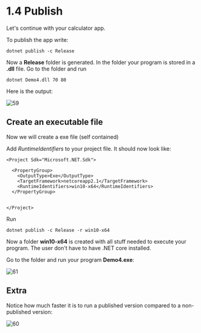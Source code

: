 # 1.4 Publish

Let's continue with your calculator app. 

To publish the app write:

    dotnet publish -c Release

Now a **Release** folder is generated. In the folder your program is stored in a **.dll** file. Go to the folder and run 

    dotnet Demo4.dll 70 80

Here is the output:

![59](Images/59.png)

## Create an executable file 

Now we will create a exe file (self contained)

Add *RuntimeIdentifiers* to your project file. It should now look like:

    <Project Sdk="Microsoft.NET.Sdk">

      <PropertyGroup>
        <OutputType>Exe</OutputType>
        <TargetFramework>netcoreapp2.1</TargetFramework>
        <RuntimeIdentifiers>win10-x64</RuntimeIdentifiers>
      </PropertyGroup>


    </Project>

Run

    dotnet publish -c Release -r win10-x64


Now a folder **win10-x64** is created with all stuff needed to execute your program. The user don't have to have .NET core installed.

Go to the folder and run your program **Demo4.exe**:

![61](Images/61.png)



## Extra

Notice how much faster it is to run a published version compared to a non-published version:

![60](Images/60.png)